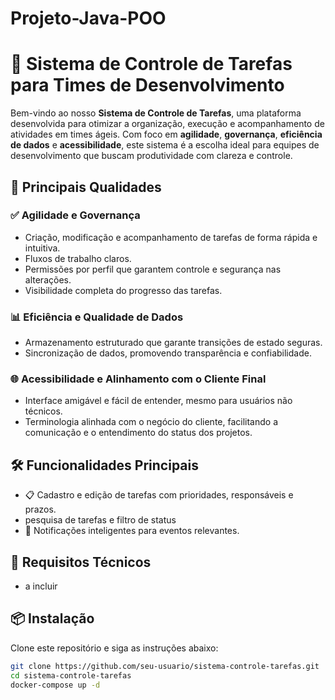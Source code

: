 # Projeto-Java-POO

# 🧩 Sistema de Controle de Tarefas para Times de Desenvolvimento

Bem-vindo ao nosso **Sistema de Controle de Tarefas**, uma plataforma desenvolvida para otimizar a organização, execução e acompanhamento de atividades em times ágeis. Com foco em **agilidade**, **governança**, **eficiência de dados** e **acessibilidade**, este sistema é a escolha ideal para equipes de desenvolvimento que buscam produtividade com clareza e controle.

## 🚀 Principais Qualidades

### ✅ Agilidade e Governança
- Criação, modificação e acompanhamento de tarefas de forma rápida e intuitiva.
- Fluxos de trabalho claros.
- Permissões por perfil que garantem controle e segurança nas alterações.
- Visibilidade completa do progresso das tarefas.

### 📊 Eficiência e Qualidade de Dados
- Armazenamento estruturado que garante transições de estado seguras.
- Sincronização de dados, promovendo transparência e confiabilidade.

### 🌐 Acessibilidade e Alinhamento com o Cliente Final
- Interface amigável e fácil de entender, mesmo para usuários não técnicos.
- Terminologia alinhada com o negócio do cliente, facilitando a comunicação e o entendimento do status dos projetos.


## 🛠️ Funcionalidades Principais
- 📋 Cadastro e edição de tarefas com prioridades, responsáveis e prazos.
- pesquisa de tarefas e filtro de status
- 🔔 Notificações inteligentes para eventos relevantes.


## 📎 Requisitos Técnicos
- a incluir

## 📦 Instalação
Clone este repositório e siga as instruções abaixo:

```bash
git clone https://github.com/seu-usuario/sistema-controle-tarefas.git
cd sistema-controle-tarefas
docker-compose up -d
